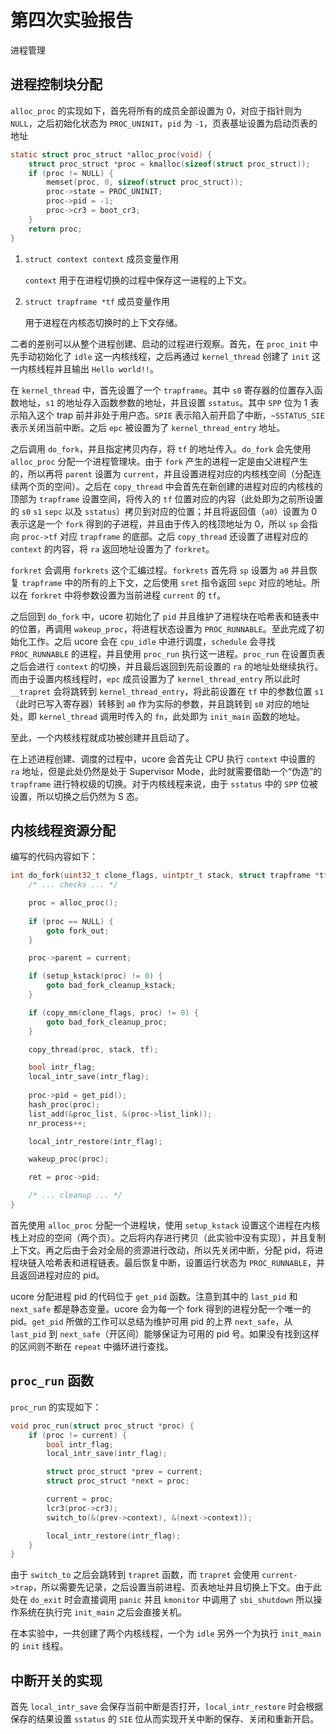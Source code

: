 # 第四次实验报告

进程管理

## 进程控制块分配

`alloc_proc` 的实现如下，首先将所有的成员全部设置为 0，对应于指针则为 `NULL`，之后初始化状态为 `PROC_UNINIT`，`pid` 为 `-1`，页表基址设置为启动页表的地址

```c
static struct proc_struct *alloc_proc(void) {
    struct proc_struct *proc = kmalloc(sizeof(struct proc_struct));
    if (proc != NULL) {
        memset(proc, 0, sizeof(struct proc_struct));
        proc->state = PROC_UNINIT;
        proc->pid = -1;
        proc->cr3 = boot_cr3;
    }
    return proc;
}
```

1. `struct context context` 成员变量作用

   `context` 用于在进程切换的过程中保存这一进程的上下文。

2. `struct trapframe *tf` 成员变量作用

   用于进程在内核态切换时的上下文存储。

二者的差别可以从整个进程创建、启动的过程进行观察。首先，在 `proc_init` 中先手动初始化了 `idle` 这一内核线程，之后再通过 `kernel_thread` 创建了 `init` 这一内核线程并且输出 `Hello world!!`。

在 `kernel_thread` 中，首先设置了一个 `trapframe`。其中 `s0` 寄存器的位置存入函数地址，`s1` 的地址存入函数参数的地址，并且设置 `sstatus`。其中 `SPP` 位为 1 表示陷入这个 trap 前并非处于用户态。`SPIE` 表示陷入前开启了中断，`~SSTATUS_SIE` 表示关闭当前中断。之后 `epc` 被设置为了 `kernel_thread_entry` 地址。

之后调用 `do_fork`，并且指定拷贝内存，将 `tf` 的地址传入。`do_fork` 会先使用 `alloc_proc` 分配一个进程管理块。由于 `fork` 产生的进程一定是由父进程产生的，所以再将 `parent` 设置为 `current`，并且设置进程对应的内核栈空间（分配连续两个页的空间）。之后在 `copy_thread` 中会首先在新创建的进程对应的内核栈的顶部为 `trapframe` 设置空间，将传入的 `tf` 位置对应的内容（此处即为之前所设置的 `s0` `s1` `sepc` 以及 `sstatus`）拷贝到对应的位置；并且将返回值（`a0`）设置为 0 表示这是一个 `fork` 得到的子进程，并且由于传入的栈顶地址为 0，所以 `sp` 会指向 `proc->tf` 对应 `trapframe` 的底部。之后 `copy_thread` 还设置了进程对应的 `context` 的内容，将 `ra` 返回地址设置为了 `forkret`。

`forkret` 会调用 `forkrets` 这个汇编过程。`forkrets` 首先将 `sp` 设置为 `a0` 并且恢复 `trapframe` 中的所有的上下文，之后使用 `sret` 指令返回 `sepc` 对应的地址。所以在 `forkret` 中将参数设置为当前进程 `current` 的 `tf`。

之后回到 `do_fork` 中，ucore 初始化了 `pid` 并且维护了进程块在哈希表和链表中的位置，再调用 `wakeup_proc`，将进程状态设置为 `PROC_RUNNABLE`。至此完成了初始化工作。之后 ucore 会在 `cpu_idle` 中进行调度，`schedule` 会寻找 `PROC_RUNNABLE` 的进程，并且使用 `proc_run` 执行这一进程。`proc_run` 在设置页表之后会进行 `context` 的切换，并且最后返回到先前设置的 `ra` 的地址处继续执行。而由于设置内核线程时，`epc` 成员设置为了 `kernel_thread_entry` 所以此时 `__trapret` 会将跳转到 `kernel_thread_entry`，将此前设置在 `tf` 中的参数位置 `s1`（此时已写入寄存器）转移到 `a0` 作为实际的参数，并且跳转到 `s0` 对应的地址处，即 `kernel_thread` 调用时传入的 `fn`，此处即为 `init_main` 函数的地址。

至此，一个内核线程就成功被创建并且启动了。

在上述进程创建、调度的过程中，ucore 会首先让 CPU 执行 `context` 中设置的 `ra` 地址，但是此处仍然是处于 Supervisor Mode，此时就需要借助一个“伪造”的 `trapframe` 进行特权级的切换。对于内核线程来说，由于 `sstatus` 中的 `SPP` 位被设置，所以切换之后仍然为 S 态。

## 内核线程资源分配

编写的代码内容如下：

```c
int do_fork(uint32_t clone_flags, uintptr_t stack, struct trapframe *tf) {
    /* ... checks ... */

    proc = alloc_proc();
    
    if (proc == NULL) {
        goto fork_out;
    }

    proc->parent = current;

    if (setup_kstack(proc) != 0) {
        goto bad_fork_cleanup_kstack;
    }

    if (copy_mm(clone_flags, proc) != 0) {
        goto bad_fork_cleanup_proc;
    }

    copy_thread(proc, stack, tf);

    bool intr_flag;
    local_intr_save(intr_flag);
    
    proc->pid = get_pid();
    hash_proc(proc);
    list_add(&proc_list, &(proc->list_link));
    nr_process++;

    local_intr_restore(intr_flag);

    wakeup_proc(proc);

    ret = proc->pid;

    /* ... cleanup ... */
}
```

首先使用 `alloc_proc` 分配一个进程块，使用 `setup_kstack` 设置这个进程在内核栈上对应的空间（两个页）。之后将内存进行拷贝（此实验中没有实现），并且复制上下文。再之后由于会对全局的资源进行改动，所以先关闭中断，分配 pid，将进程块链入哈希表和进程链表。最后恢复中断，设置运行状态为 `PROC_RUNNABLE`，并且返回进程对应的 pid。

ucore 分配进程 pid 的代码位于 `get_pid` 函数。注意到其中的 `last_pid` 和 `next_safe` 都是静态变量。ucore 会为每一个 fork 得到的进程分配一个唯一的 pid。`get_pid` 所做的工作可以总结为维护可用 pid 的上界 `next_safe`，从 `last_pid` 到 `next_safe`（开区间）能够保证为可用的 pid 号。如果没有找到这样的区间则不断在 `repeat` 中循环进行查找。

## `proc_run` 函数

`proc_run` 的实现如下：

```c
void proc_run(struct proc_struct *proc) {
    if (proc != current) {
        bool intr_flag;
        local_intr_save(intr_flag);

        struct proc_struct *prev = current;
        struct proc_struct *next = proc;

        current = proc;
        lcr3(proc->cr3);
        switch_to(&(prev->context), &(next->context));

        local_intr_restore(intr_flag);
    }
}
```

由于 `switch_to` 之后会跳转到 `trapret` 函数，而 `trapret` 会使用 `current->trap`，所以需要先记录，之后设置当前进程、页表地址并且切换上下文。由于此处在 `do_exit` 时会直接调用 `panic` 并且 `kmonitor` 中调用了 `sbi_shutdown` 所以操作系统在执行完 `init_main` 之后会直接关机。

在本实验中，一共创建了两个内核线程，一个为 `idle` 另外一个为执行 `init_main` 的 `init` 线程。 

## 中断开关的实现

首先 `local_intr_save` 会保存当前中断是否打开，`local_intr_restore` 时会根据保存的结果设置 `sstatus` 的 `SIE` 位从而实现开关中断的保存、关闭和重新开启。

